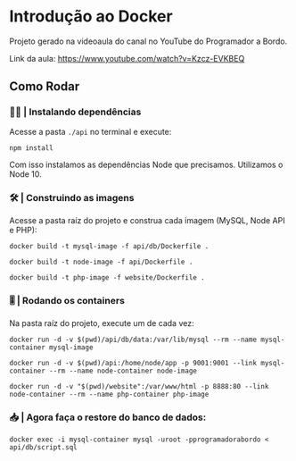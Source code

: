 # Introdução ao Docker

Projeto gerado na videoaula do canal no YouTube do Programador a Bordo.

Link da aula: https://www.youtube.com/watch?v=Kzcz-EVKBEQ

## Como Rodar

### 👩‍💻 | Instalando dependências
Acesse a pasta `./api` no terminal e execute:

```
npm install
```

Com isso instalamos as dependências Node que precisamos. Utilizamos o Node 10.

### 🛠️ | Construindo as imagens

Acesse a pasta raíz do projeto e construa cada imagem (MySQL, Node API e PHP):

```
docker build -t mysql-image -f api/db/Dockerfile .
```

```
docker build -t node-image -f api/Dockerfile .
```

```
docker build -t php-image -f website/Dockerfile .
```

### 🎚️ | Rodando os containers
Na pasta raíz do projeto, execute um de cada vez:

```
docker run -d -v $(pwd)/api/db/data:/var/lib/mysql --rm --name mysql-container mysql-image
```

```
docker run -d -v $(pwd)/api:/home/node/app -p 9001:9001 --link mysql-container --rm --name node-container node-image
```

```
docker run -d -v "$(pwd)/website":/var/www/html -p 8888:80 --link node-container --rm --name php-container php-image
```

### 📥 | Agora faça o restore do banco de dados:

```
docker exec -i mysql-container mysql -uroot -pprogramadorabordo < api/db/script.sql
```
